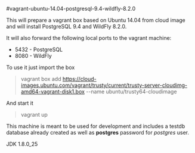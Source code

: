#vagrant-ubuntu-14.04-postgresql-9.4-wildfly-8.2.0

This will prepare a vagrant box based on Ubuntu 14.04 from cloud image and will install PostgreSQL 9.4 and WildFly 8.2.0.

It will also forward the following local ports to the vagrant machine:
* 5432 - PostgreSQL
* 8080 - WildFly

To use it just import the box

> vagrant box add https://cloud-images.ubuntu.com/vagrant/trusty/current/trusty-server-cloudimg-amd64-vagrant-disk1.box --name ubuntu/trusty64-cloudimage

And start it

> vagrant up

This machine is meant to be used for development and includes a testdb database already created as well as **postgres** password for *postgres* user.

JDK 1.8.0_25